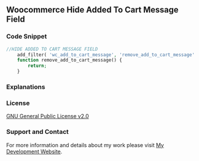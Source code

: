 ## Woocommerce Hide Added To Cart Message Field

### Code Snippet

```php
//HIDE ADDED TO CART MESSAGE FIELD
	add_filter( 'wc_add_to_cart_message', 'remove_add_to_cart_message' );
	function remove_add_to_cart_message() {
		return;
	}
```
### Explanations

### License

[GNU General Public License v2.0](https://github.com/dedewiweka/snippets/blob/main/LICENSE)


### Support and Contact

For more information and details about my work please visit [My Development Website](https://dede.wiweka.com/development).
